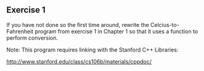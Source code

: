 Exercise 1
----------
 
If you have not done so the first time around, rewrite the Celcius-to-Fahrenheit program from exercise 1 in Chapter 1 so that it uses a function to perform conversion.

Note: This program requires linking with the Stanford C++ Libraries:

http://www.stanford.edu/class/cs106b/materials/cppdoc/
